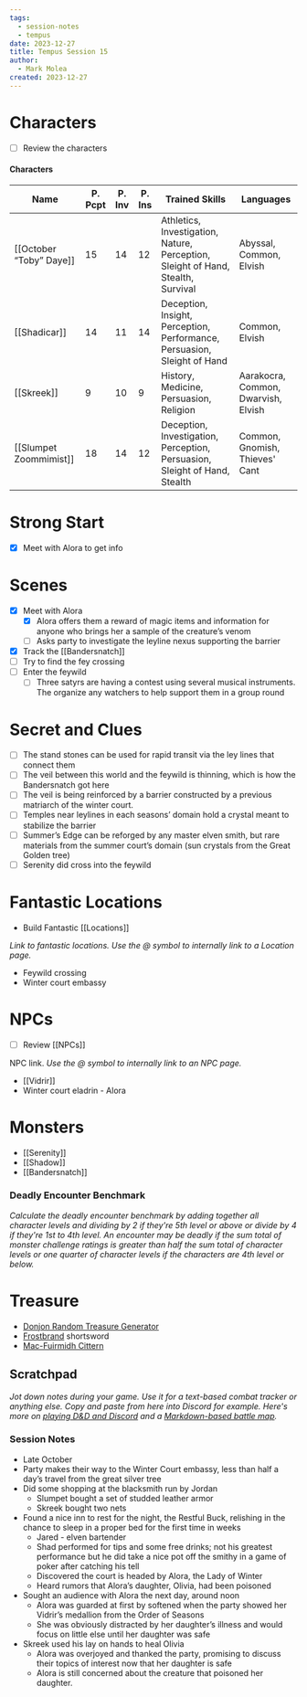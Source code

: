 ```yaml
---
tags:
  - session-notes
  - tempus
date: 2023-12-27
title: Tempus Session 15
author:
  - Mark Molea
created: 2023-12-27
---
```









# Characters

- [ ] Review the characters

#### Characters

|Name|P. Pcpt|P. Inv|P. Ins|Trained Skills|Languages|
|---|---|---|---|---|---|
|[[October “Toby” Daye]]|15|14|12|Athletics, Investigation, Nature, Perception, Sleight of Hand, Stealth, Survival|Abyssal, Common, Elvish|
|[[Shadicar]]|14|11|14|Deception, Insight, Perception, Performance, Persuasion, Sleight of Hand|Common, Elvish|
|[[Skreek]]|9|10|9|History, Medicine, Persuasion, Religion|Aarakocra, Common, Dwarvish, Elvish|
|[[Slumpet Zoommimist]]|18|14|12|Deception, Investigation, Perception, Persuasion, Sleight of Hand, Stealth|Common, Gnomish, Thieves' Cant|

  
  

# Strong Start

- [x] Meet with Alora to get info

# Scenes

- [x] Meet with Alora
    - [x] Alora offers them a reward of magic items and information for anyone who brings her a sample of the creature’s venom
    - [ ] Asks party to investigate the leyline nexus supporting the barrier
- [x] Track the [[Bandersnatch]]
- [ ] Try to find the fey crossing
- [ ] Enter the feywild
    - [ ] Three satyrs are having a contest using several musical instruments. The organize any watchers to help support them in a group round

# Secret and Clues

- [ ] The stand stones can be used for rapid transit via the ley lines that connect them
- [ ] The veil between this world and the feywild is thinning, which is how the Bandersnatch got here
- [ ] The veil is being reinforced by a barrier constructed by a previous matriarch of the winter court.
- [ ] Temples near leylines in each seasons’ domain hold a crystal meant to stabilize the barrier
- [ ] Summer’s Edge can be reforged by any master elven smith, but rare materials from the summer court’s domain (sun crystals from the Great Golden tree)
- [ ] Serenity did cross into the feywild

# Fantastic Locations

- Build Fantastic [[Locations]]

_Link to fantastic locations. Use the @ symbol to internally link to a Location page._

- Feywild crossing
- Winter court embassy

# NPCs

- [ ] Review [[NPCs]]

NPC link. _Use the @ symbol to internally link to an NPC page._

- [[Vidrir]]
- Winter court eladrin - Alora

# Monsters

- [[Serenity]]
- [[Shadow]]
- [[Bandersnatch]]

  

### **Deadly Encounter Benchmark**

_Calculate the deadly encounter benchmark by adding together all character levels and dividing by 2 if they're 5th level or above or divide by 4 if they're 1st to 4th level. An encounter may be deadly if the sum total of monster challenge ratings is greater than half the sum total of character levels or one quarter of character levels if the characters are 4th level or below._

# Treasure

- [Donjon Random Treasure Generator](https://donjon.bin.sh/5e/random/#type=treasure;treasure-cr=4;treasure-loot_type=treasure_hoard)
- [Frostbrand](https://www.dndbeyond.com/magic-items/5387-frost-brand) shortsword
- [Mac-Fuirmidh Cittern](https://www.dndbeyond.com/magic-items/5438-mac-fuirmidh-cittern)

  

## Scratchpad

_Jot down notes during your game. Use it for a text-based combat tracker or anything else. Copy and paste from here into Discord for example. Here's more on [playing D&D and Discord](https://slyflourish.com/playing_dnd_over_discord.html) and a [Markdown-based battle map](https://slyflourish.com/text-based_battle_maps.html)._

### Session Notes

- Late October
- Party makes their way to the Winter Court embassy, less than half a day’s travel from the great silver tree
- Did some shopping at the blacksmith run by Jordan
    - Slumpet bought a set of studded leather armor
    - Skreek bought two nets
- Found a nice inn to rest for the night, the Restful Buck, relishing in the chance to sleep in a proper bed for the first time in weeks
    - Jared - elven bartender
    - Shad performed for tips and some free drinks; not his greatest performance but he did take a nice pot off the smithy in a game of poker after catching his tell
    - Discovered the court is headed by Alora, the Lady of Winter
    - Heard rumors that Alora’s daughter, Olivia, had been poisoned
- Sought an audience with Alora the next day, around noon
    - Alora was guarded at first by softened when the party showed her Vidrir’s medallion from the Order of Seasons
    - She was obviously distracted by her daughter’s illness and would focus on little else until her daughter was safe
- Skreek used his lay on hands to heal Olivia
    - Alora was overjoyed and thanked the party, promising to discuss their topics of interest now that her daughter is safe
    - Alora is still concerned about the creature that poisoned her daughter.